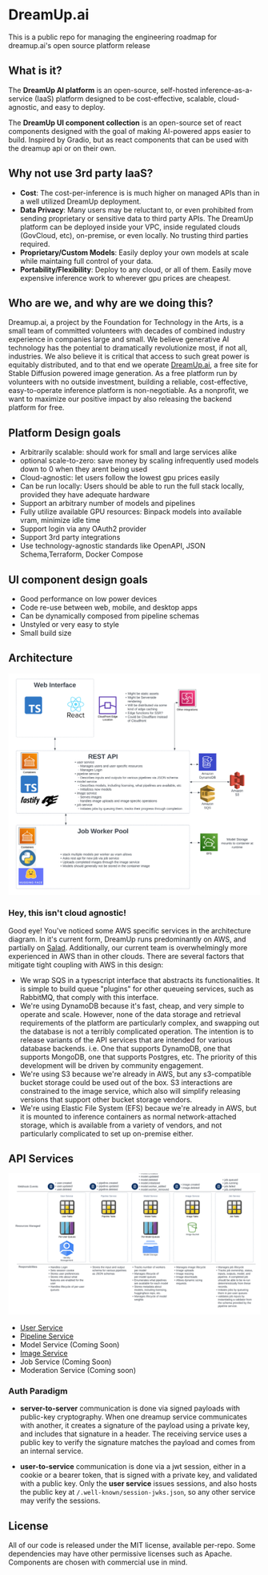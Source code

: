 # DreamUp.ai
This is a public repo for managing the engineering roadmap for dreamup.ai's open source platform release

## What is it?

The **DreamUp AI platform** is an open-source, self-hosted inference-as-a-service (IaaS) platform designed to be cost-effective, scalable, cloud-agnostic, and easy to deploy.

The **DreamUp UI component collection** is an open-source set of react components designed with the goal of making AI-powered apps easier to build. Inspired by Gradio, but as react components that can be used with the dreamup api or on their own.

## Why not use 3rd party IaaS?

- **Cost**: The cost-per-inference is is much higher on managed APIs than in a well utilized DreamUp deployment.
- **Data Privacy**: Many users may be reluctant to, or even prohibited from sending proprietary or sensitive data to third party APIs. The DreamUp platform can be deployed inside your VPC, inside regulated clouds (GovCloud, etc), on-premise, or even locally. No trusting third parties required.
- **Proprietary/Custom Models**: Easily deploy your own models at scale while maintaing full control of your data.
- **Portability/Flexibility**: Deploy to any cloud, or all of them. Easily move expensive inference work to wherever gpu prices are cheapest.

## Who are we, and why are we doing this?

Dreamup.ai, a project by the Foundation for Technology in the Arts, is a small team of committed volunteers with decades of combined industry experience in companies large and small. We believe generative AI technology has the potential to dramatically revolutionize most, if not all, industries. We also believe it is critical that access to such great power is equitably distributed, and to that end we operate [DreamUp.ai](https://dreamup.ai), a free site for Stable Diffusion powered image generation. As a free platform run by volunteers with no outside investment, building a reliable, cost-effective, easy-to-operate inference platform is non-negotiable. As a nonprofit, we want to maximize our positive impact by also releasing the backend platform for free.

## Platform Design goals

- Arbitrarily scalable: should work for small and large services alike
- optional scale-to-zero: save money by scaling infrequently used models down to 0 when they arent being used
- Cloud-agnostic: let users follow the lowest gpu prices easily
- Can be run locally: Users should be able to run the full stack locally, provided they have adequate hardware
- Support an arbitrary number of models and pipelines
- Fully utilize available GPU resources: Binpack models into available vram, minimize idle time
- Support login via any OAuth2 provider
- Support 3rd party integrations
- Use technology-agnostic standards like OpenAPI, JSON Schema,Terraform, Docker Compose

## UI component design goals

- Good performance on low power devices
- Code re-use between web, mobile, and desktop apps
- Can be dynamically composed from pipeline schemas
- Unstyled or very easy to style
- Small build size

## Architecture

![Architecture Diagram](images/Dreamup%20v2%20architecture.png)

### Hey, this isn't cloud agnostic!

Good eye! You've noticed some AWS specific services in the architecture diagram. In it's current form, DreamUp runs predominantly on AWS, and partially on [Salad](https://salad.com/). Additionally, our current team is overwhelmingly more experienced in AWS than in other clouds. There are several factors that mitigate tight coupling with AWS in this design:

- We wrap SQS in a typescript interface that abstracts its functionalities. It is simple to build queue "plugins" for other queueing services, such as RabbitMQ, that comply with this interface.
- We're using DynamoDB because it's fast, cheap, and very simple to operate and scale. However, none of the data storage and retrieval requirements of the platform are particularly complex, and swapping out the database is not a terribly complicated operation. The intention is to release variants of the API services that are intended for various database backends. i.e. One that supports DynamoDB, one that supports MongoDB, one that supports Postgres, etc. The priority of this development will be driven by community engagement.
- We're using S3 because we're already in AWS, but any s3-compatible bucket storage could be used out of the box. S3 interactions are constrained to the image service, which also will simplify releasing versions that support other bucket storage vendors.
- We're using Elastic File System (EFS) becaue we're already in AWS, but it is mounted to inference containers as normal network-attached storage, which is available from a variety of vendors, and not particularly complicated to set up on-premise either.

## API Services

![service model](images/Dreamup%20Service%20Model.png)

- [User Service](https://github.com/dreamup-ai/user-service)
- [Pipeline Service](https://github.com/dreamup-ai/pipeline-service)
- Model Service (Coming Soon)
- [Image Service](https://github.com/dreamup-ai/image-service)
- Job Service (Coming Soon)
- Moderation Service (Coming soon)

### Auth Paradigm

- **server-to-server** communication is done via signed payloads with public-key cryptography. When one dreamup service communicates with another, it creates a signature of the payload using a private key, and includes that signature in a header. The receiving service uses a public key to verify the signature matches the payload and comes from an internal service.

- **user-to-service** communication is done via a jwt session, either in a cookie or a bearer token, that is signed with a private key, and validated with a public key. Only the **user service** issues sessions, and also hosts the public key at `/.well-known/session-jwks.json`, so any other service may verify the sessions.

## License

All of our code is released under the MIT license, available per-repo. Some dependencies may have other permissive licenses such as Apache. Components are chosen with commercial use in mind.
